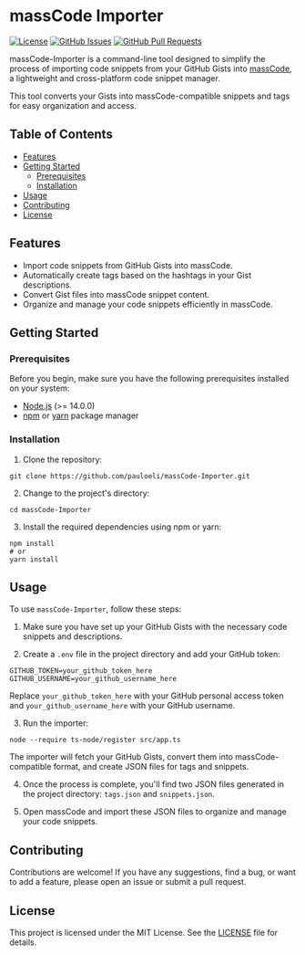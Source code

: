 # massCode Importer

[![License](https://img.shields.io/badge/license-MIT-blue.svg)](LICENSE)
[![GitHub Issues](https://img.shields.io/github/issues/pauloeli/massCode-Importer)](https://github.com/pauloeli/massCode-Importer/issues)
[![GitHub Pull Requests](https://img.shields.io/github/issues-pr/pauloeli/massCode-Importer)](https://github.com/pauloeli/massCode-Importer/pulls)

massCode-Importer is a command-line tool designed to simplify the process of importing code snippets from your GitHub
Gists into [massCode](https://masscode.io/), a lightweight and cross-platform code snippet manager.

This tool converts your Gists into massCode-compatible snippets and tags for easy organization and access.

## Table of Contents

- [Features](#features)
- [Getting Started](#getting-started)
    - [Prerequisites](#prerequisites)
    - [Installation](#installation)
- [Usage](#usage)
- [Contributing](#contributing)
- [License](#license)

## Features

- Import code snippets from GitHub Gists into massCode.
- Automatically create tags based on the hashtags in your Gist descriptions.
- Convert Gist files into massCode snippet content.
- Organize and manage your code snippets efficiently in massCode.

## Getting Started

### Prerequisites

Before you begin, make sure you have the following prerequisites installed on your system:

- [Node.js](https://nodejs.org/) (>= 14.0.0)
- [npm](https://www.npmjs.com/) or [yarn](https://yarnpkg.com/) package manager

### Installation

1. Clone the repository:

```shell
git clone https://github.com/pauloeli/massCode-Importer.git
```

2. Change to the project's directory:

```shell
cd massCode-Importer
```

3. Install the required dependencies using npm or yarn:

```shell
npm install
# or
yarn install
```

## Usage

To use `massCode-Importer`, follow these steps:

1. Make sure you have set up your GitHub Gists with the necessary code snippets and descriptions.

2. Create a `.env` file in the project directory and add your GitHub token:

```shell
GITHUB_TOKEN=your_github_token_here
GITHUB_USERNAME=your_github_username_here
```

Replace `your_github_token_here` with your GitHub personal access token and `your_github_username_here` with your
GitHub username.

3. Run the importer:

```shell
node --require ts-node/register src/app.ts
```

The importer will fetch your GitHub Gists, convert them into massCode-compatible format, and create JSON files for
tags and snippets.

4. Once the process is complete, you'll find two JSON files generated in the project directory: `tags.json`
   and `snippets.json`.

5. Open massCode and import these JSON files to organize and manage your code snippets.

## Contributing

Contributions are welcome! If you have any suggestions, find a bug, or want to add a feature, please open an issue or
submit a pull request.

## License

This project is licensed under the MIT License. See the [LICENSE](LICENSE) file for details.
